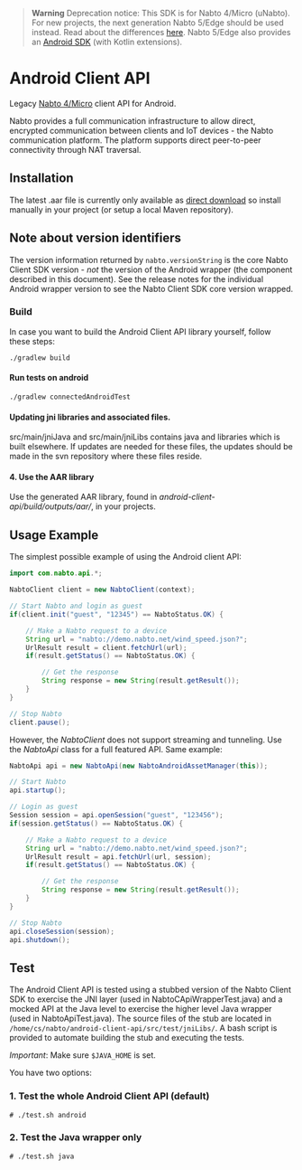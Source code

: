> **Warning**
> Deprecation notice: This SDK is for Nabto 4/Micro (uNabto). For new projects, the next generation Nabto 5/Edge should be used instead. Read about the differences [here](https://docs.nabto.com/developer/guides/concepts/overview/edge-vs-micro.html). Nabto 5/Edge also provides an [Android SDK](https://docs.nabto.com/developer/platforms/android/intro.html) (with Kotlin extensions).

# Android Client API

Legacy [Nabto 4/Micro](https://www.nabto.com) client API for Android.

Nabto provides a full communication infrastructure to allow direct, encrypted communication between clients and IoT devices - the Nabto communication platform. The platform supports direct peer-to-peer connectivity through NAT traversal.

## Installation

The latest .aar file is currently only available as [direct download](https://downloads.nabto.com/assets/nabto-android-client/1.6.2/nabto-api-release.aar) so install manually in your project (or setup a local Maven repository).

## Note about version identifiers

The version information returned by `nabto.versionString` is the core Nabto Client SDK version - _not_ the version of the Android wrapper (the component described in this document). See the release notes for the individual Android wrapper version to see the Nabto Client SDK core version wrapped.


### Build

In case you want to build the Android Client API library yourself, follow these steps:

```
./gradlew build
```

#### Run tests on android

```
./gradlew connectedAndroidTest
```

#### Updating jni libraries and associated files.

src/main/jniJava and src/main/jniLibs contains java and libraries which is built
elsewhere. If updates are needed for these files, the updates should be made in
the svn repository where these files reside.

#### 4. Use the AAR library
Use the generated AAR library, found in *android-client-api/build/outputs/aar/*, in your projects.

## Usage Example

The simplest possible example of using the Android client API:
```java
import com.nabto.api.*;
```
```java
NabtoClient client = new NabtoClient(context);

// Start Nabto and login as guest
if(client.init("guest", "12345") == NabtoStatus.OK) {

    // Make a Nabto request to a device
    String url = "nabto://demo.nabto.net/wind_speed.json?";
    UrlResult result = client.fetchUrl(url);
    if(result.getStatus() == NabtoStatus.OK) {

        // Get the response
        String response = new String(result.getResult());
    }
}

// Stop Nabto
client.pause();
```

However, the *NabtoClient* does not support streaming and tunneling. Use the *NabtoApi* class for a full featured API. Same example:
```java
NabtoApi api = new NabtoApi(new NabtoAndroidAssetManager(this));

// Start Nabto
api.startup();

// Login as guest
Session session = api.openSession("guest", "123456");
if(session.getStatus() == NabtoStatus.OK) {

    // Make a Nabto request to a device
    String url = "nabto://demo.nabto.net/wind_speed.json?";
    UrlResult result = api.fetchUrl(url, session);
    if(result.getStatus() == NabtoStatus.OK) {

        // Get the response
        String response = new String(result.getResult());
    }
}

// Stop Nabto
api.closeSession(session);
api.shutdown();
```

## Test

The Android Client API is tested using a stubbed version of the Nabto Client SDK to exercise the JNI layer (used in NabtoCApiWrapperTest.java) and a mocked API at the Java level to exercise the higher level Java wrapper (used in NabtoApiTest.java). The source files of the stub are located in `/home/cs/nabto/android-client-api/src/test/jniLibs/`. A bash script is provided to automate building the stub and executing the tests.

*Important*: Make sure `$JAVA_HOME` is set.

You have two options:
### 1. Test the whole Android Client API (default)
```
# ./test.sh android
```
### 2. Test the Java wrapper only
```
# ./test.sh java
```
